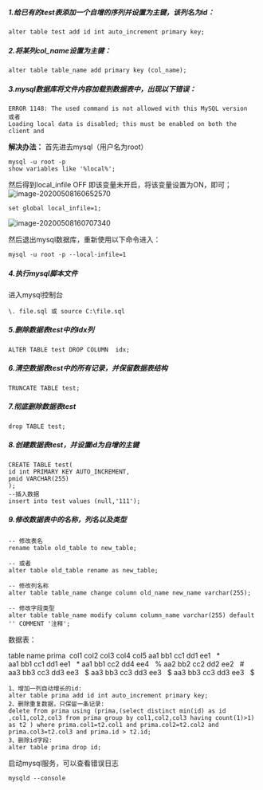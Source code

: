 ##### 1.给已有的**test表**添加一个自增的序列并设置为主键，该列名为**id**：
```mysql
alter table test add id int auto_increment primary key;
```

##### 2.将某列col_name设置为主键：
```mysql
alter table table_name add primary key (col_name);
```

##### 3.mysql数据库将文件内容加载到数据表中，出现以下错误：
```mysql
ERROR 1148: The used command is not allowed with this MySQL version
或者
Loading local data is disabled; this must be enabled on both the client and
```
**解决办法：**
首先进去mysql（用户名为root）
```mysql
mysql -u root -p 
show variables like '%local%';
```
然后得到local_infile OFF 即该变量未开启，将该变量设置为ON，即可；
![image-20200508160652570](C:\Users\yu_zh\AppData\Roaming\Typora\typora-user-images\image-20200508160652570.png)

```mysql
set global local_infile=1;
```
![image-20200508160707340](C:\Users\yu_zh\AppData\Roaming\Typora\typora-user-images\image-20200508160707340.png)

然后退出mysql数据库，重新使用以下命令进入：
```mysql
mysql -u root -p --local-infile=1
```
##### 4.执行mysql脚本文件
进入mysql控制台
```mysql
\. file.sql 或 source C:\file.sql
```
##### 5.删除数据表test中的idx列
```mysql
ALTER TABLE test DROP COLUMN  idx;
```
##### 6.清空数据表test中的所有记录，并保留数据表结构
```mysql
TRUNCATE TABLE test;
```
##### 7.彻底删除数据表test
```mysql
drop TABLE test;
```
##### 8.创建数据表test，并设置id为自增的主键
```mysql
CREATE TABLE test(
id int PRIMARY KEY AUTO_INCREMENT,
pmid VARCHAR(255)
);
--插入数据
insert into test values (null,'111');
```
##### 9.修改数据表中的名称，列名以及类型
```mysql
-- 修改表名 
rename table old_table to new_table;

-- 或者
alter table old_table rename as new_table;

-- 修改列名称
alter table table_name change column old_name new_name varchar(255);

-- 修改字段类型
alter table table_name modify column column_name varchar(255) default '' COMMENT '注释';
```

数据表：

table name prima 
col1 col2 col3 col4 col5
aa1 bb1 cc1 dd1 ee1   *
aa1 bb1 cc1 dd1 ee1   *
aa1 bb1 cc2 dd4 ee4   %
aa2 bb2 cc2 dd2 ee2   #
aa3 bb3 cc3 dd3 ee3   $
aa3 bb3 cc3 dd3 ee3   $
aa3 bb3 cc3 dd3 ee3   $

```mysql
1、增加一列自动增长的id:
alter table prima add id int auto_increment primary key;
2、删除重复数据，只保留一条记录:
delete from prima using (prima,(select distinct min(id) as id ,col1,col2,col3 from prima group by col1,col2,col3 having count(1)>1) as t2 ) where prima.col1=t2.col1 and prima.col2=t2.col2 and prima.col3=t2.col3 and prima.id > t2.id;
3、删除id字段:
alter table prima drop id;
```
启动mysql服务，可以查看错误日志
```mysql
mysqld --console
```

